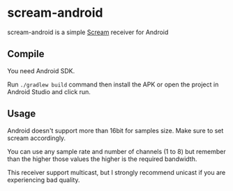 # scream-android

scream-android is a simple [Scream](https://github.com/duncanthrax/scream) receiver for Android

## Compile

You need Android SDK.

Run `./gradlew build` command then install the APK or open the project in Android Studio and click run.

## Usage

Android doesn't support more than 16bit for samples size. Make sure to set scream accordingly.

You can use any sample rate and number of channels (1 to 8) but remember than the higher those values the higher is the required bandwidth.

This receiver support multicast, but I strongly recommend unicast if you are experiencing bad quality.
